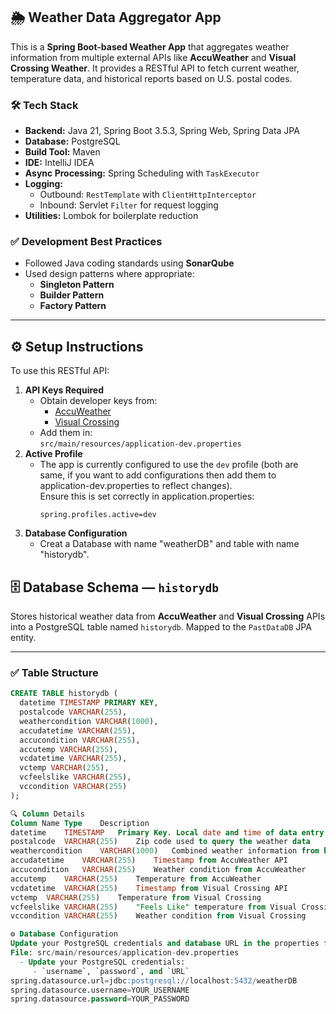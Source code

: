 ## 🌦️ Weather Data Aggregator App
This is a **Spring Boot-based Weather App** that aggregates weather information from multiple external APIs like **AccuWeather** and **Visual Crossing Weather**. It provides a RESTful API to fetch current weather, temperature data, and historical reports based on U.S. postal codes.

### 🛠 Tech Stack
- **Backend:** Java 21, Spring Boot 3.5.3, Spring Web, Spring Data JPA
- **Database:** PostgreSQL
- **Build Tool:** Maven
- **IDE:** IntelliJ IDEA
- **Async Processing:** Spring Scheduling with `TaskExecutor`
- **Logging:**  
  - Outbound: `RestTemplate` with `ClientHttpInterceptor`  
  - Inbound: Servlet `Filter` for request logging
- **Utilities:** Lombok for boilerplate reduction

### ✅ Development Best Practices
- Followed Java coding standards using **SonarQube**
- Used design patterns where appropriate:
  - **Singleton Pattern**
  - **Builder Pattern**
  - **Factory Pattern**

---

## ⚙️ Setup Instructions
To use this RESTful API:
1. **API Keys Required**  
   - Obtain developer keys from:
     - [AccuWeather](https://developer.accuweather.com/)
     - [Visual Crossing](https://www.visualcrossing.com/weather-data-editions)
   - Add them in:  
     `src/main/resources/application-dev.properties`
2. **Active Profile**  
   - The app is currently configured to use the `dev` profile (both are same, if you want to add configurations then add them to application-dev.properties to reflect changes).  
     Ensure this is set correctly in application.properties:
     ```
     spring.profiles.active=dev
     ```
3. **Database Configuration**
   - Creat a Database with name "weatherDB" and table with name "historydb".
## 🗄️ Database Schema — `historydb`
Stores historical weather data from **AccuWeather** and **Visual Crossing** APIs into a PostgreSQL table named `historydb`. Mapped to the `PastDataDB` JPA entity.

---
### ✅ Table Structure
```sql
CREATE TABLE historydb (
  datetime TIMESTAMP PRIMARY KEY,
  postalcode VARCHAR(255),
  weathercondition VARCHAR(1000),
  accudatetime VARCHAR(255),
  accucondition VARCHAR(255),
  accutemp VARCHAR(255),
  vcdatetime VARCHAR(255),
  vctemp VARCHAR(255),
  vcfeelslike VARCHAR(255),
  vccondition VARCHAR(255)
);

🔍 Column Details
Column Name	Type	Description
datetime	TIMESTAMP	Primary Key. Local date and time of data entry
postalcode	VARCHAR(255)	Zip code used to query the weather data
weathercondition	VARCHAR(1000)	Combined weather information from both APIs
accudatetime	VARCHAR(255)	Timestamp from AccuWeather API
accucondition	VARCHAR(255)	Weather condition from AccuWeather
accutemp	VARCHAR(255)	Temperature from AccuWeather
vcdatetime	VARCHAR(255)	Timestamp from Visual Crossing API
vctemp	VARCHAR(255)	Temperature from Visual Crossing
vcfeelslike	VARCHAR(255)	"Feels Like" temperature from Visual Crossing
vccondition	VARCHAR(255)	Weather condition from Visual Crossing

⚙️ Database Configuration
Update your PostgreSQL credentials and database URL in the properties file:
File: src/main/resources/application-dev.properties
  - Update your PostgreSQL credentials:
     - `username`, `password`, and `URL`
spring.datasource.url=jdbc:postgresql://localhost:5432/weatherDB
spring.datasource.username=YOUR_USERNAME
spring.datasource.password=YOUR_PASSWORD
 
